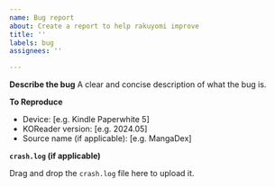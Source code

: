```yaml
---
name: Bug report
about: Create a report to help rakuyomi improve
title: ''
labels: bug
assignees: ''

---
```


**Describe the bug**
A clear and concise description of what the bug is.

**To Reproduce**
<!--
Steps to reproduce the behavior:
1. Go to '...'
2. Tap on '....'
3. See error

**Expected behavior**
A clear and concise description of what you expected to happen.

**Environment:**
<!-- Fill the following information -->
 - Device: [e.g. Kindle Paperwhite 5]
 - KOReader version: [e.g. 2024.05]
 - Source name (if applicable): [e.g. MangaDex]

**`crash.log` (if applicable)**
<!--
`crash.log` is a file that is automatically created when KOReader crashes. It can normally be found in the KOReader directory:

* `/mnt/private/koreader` for Cervantes
* `koreader/` directory for Kindle
* `.adds/koreader/` directory for Kobo
* `applications/koreader/` directory for Pocketbook
-->

Drag and drop the `crash.log` file here to upload it.

